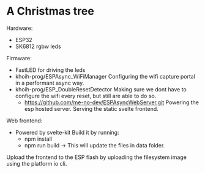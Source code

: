# A Christmas tree

Hardware: 
  - ESP32
  - SK6812 rgbw leds

Firmware:
  - FastLED for driving the leds
  - khoih-prog/ESPAsync_WiFiManager
    Configuring the wifi capture portal in a performant async way.
  - khoih-prog/ESP_DoubleResetDetector
    Making sure we dont have to configure the wifi every reset, but still are able to do so.
	- https://github.com/me-no-dev/ESPAsyncWebServer.git
    Powering the esp hosted server. Serving the static svelte frontend.  

Web frontend:
  - Powered by svelte-kit
  Build it by running:
    - npm install
    - npm run build
    -> This will update the files in data folder.

  Upload the frontend to the ESP flash by uploading the filesystem image using the platform io cli.